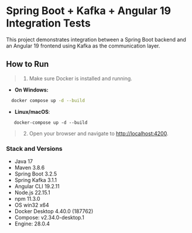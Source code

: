 # Spring Boot + Kafka + Angular 19 Integration Tests

This project demonstrates integration between a Spring Boot backend and an Angular 19 frontend using Kafka as the communication layer.

## How to Run

> 1. Make sure Docker is installed and running.

- **On Windows:**
```bash
  docker compose up -d --build
```
- **Linux/macOS**:
```shell
   docker-compose up -d --build
```

> 2. Open your browser and navigate to [http://localhost:4200](http://localhost:4200).

### Stack and Versions
- Java	17
- Maven	3.8.6
- Spring Boot	3.2.5
- Spring Kafka	3.1.1
- Angular CLI	19.2.11
- Node.js	22.15.1
- npm	11.3.0
- OS	win32 x64
- Docker Desktop 4.40.0 (187762)
- Compose: v2.34.0-desktop.1
- Engine: 28.0.4
